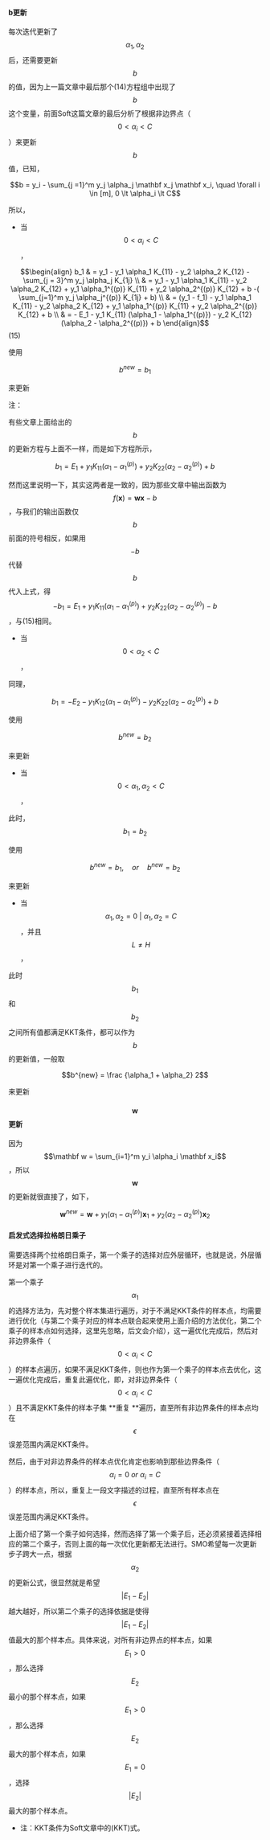 #### b更新

每次迭代更新了$$\alpha_1, \alpha_2$$ 后，还需要更新$$b$$ 的值，因为上一篇文章中最后那个\(14\)方程组中出现了$$b$$ 这个变量，前面Soft这篇文章的最后分析了根据非边界点（$$0 \lt \alpha_i \lt C$$ ）来更新$$b$$ 值，已知，

$$b = y_i - \sum_{j =1}^m y_j \alpha_j \mathbf x_j \mathbf x_i, \quad \forall i \in [m], 0 \lt \alpha_i \lt C$$

所以，

* 当$$0 \lt \alpha_i \lt C$$，

$$\begin{align} b_1 & = y_1 - y_1 \alpha_1 K_{11} - y_2 \alpha_2 K_{12} - \sum_{j = 3}^m y_j \alpha_j K_{1j} \\ & = y_1 - y_1 \alpha_1 K_{11} - y_2 \alpha_2 K_{12} +  y_1 \alpha_1^{(p)} K_{11} + y_2 \alpha_2^{(p)} K_{12} + b -( \sum_{j=1}^m y_j \alpha_j^{(p)} K_{1j} + b) \\ & = (y_1 - f_1) - y_1 \alpha_1 K_{11} - y_2 \alpha_2 K_{12} +  y_1 \alpha_1^{(p)} K_{11} + y_2 \alpha_2^{(p)} K_{12} + b \\ & = - E_1 - y_1 K_{11} (\alpha_1 - \alpha_1^{(p)}) - y_2 K_{12} (\alpha_2 - \alpha_2^{(p)}) + b \end{align}$$        \(15\)

使用

$$b^{new} = b_1$$

来更新

注：

有些文章上面给出的$$b$$ 的更新方程与上面不一样，而是如下方程所示，

$$b_1 = E_1 + y_1 K_{11} (\alpha_1 - \alpha_1^{(p)}) + y_2 K_{22} (\alpha_2 - \alpha_2^{(p)}) + b$$

然而这里说明一下，其实这两者是一致的，因为那些文章中输出函数为$$f(\mathbf x) = \mathbf {wx} - b$$，与我们的输出函数仅$$b$$ 前面的符号相反，如果用$$-b$$ 代替$$b$$ 代入上式，得$$-b_1 = E_1 + y_1 K_{11} (\alpha_1 - \alpha_1^{(p)}) + y_2 K_{22} (\alpha_2 - \alpha_2^{(p)})  - b$$，与\(15\)相同。

* 当$$ 0 \lt \alpha_2 \lt C$$，

同理，

$$b_1 = - E_2 - y_1K_{12}(\alpha_1 - \alpha_1^{(p)}) - y_2 K_{22} (\alpha_2 - \alpha_2^{(p)}) + b$$

使用

$$b^{new} = b_2$$

来更新

* 当$$ 0 \lt \alpha_1, \alpha_2 \lt C$$，

此时，$$b_1 = b_2$$

使用

$$b^{new} = b_1, \quad or \quad b^{new} = b_2$$

来更新

* 当$$\alpha_1 , \alpha_2 = 0 \ | \ \alpha_1, \alpha_2 = C $$，并且$$L \neq H$$，

此时$$b_1$$ 和$$b_2$$ 之间所有值都满足KKT条件，都可以作为$$b$$ 的更新值，一般取

$$b^{new} = \frac {\alpha_1 + \alpha_2} 2$$

来更新

#### $$\mathbf w$$ 更新

因为$$\mathbf w = \sum_{i=1}^m y_i \alpha_i \mathbf x_i$$，所以$$\mathbf w$$ 的更新就很直接了，如下，

$$\mathbf w^{new} = \mathbf w + y_1(\alpha_1 - \alpha_1^{(p)}) \mathbf x_1 + y_2 (\alpha_2 - \alpha_2^{(p)}) \mathbf x_2$$

#### 启发式选择拉格朗日乘子

需要选择两个拉格朗日乘子，第一个乘子的选择对应外层循环，也就是说，外层循环是对第一个乘子进行迭代的。

第一个乘子$$\alpha_1$$ 的选择方法为，先对整个样本集进行遍历，对于不满足KKT条件的样本点，均需要进行优化（与第二个乘子对应的样本点联合起来使用上面介绍的方法优化，第二个乘子的样本点如何选择，这里先忽略，后文会介绍），这一遍优化完成后，然后对非边界条件（$$0 \lt \alpha_i \lt C$$）的样本点遍历，如果不满足KKT条件，则也作为第一个乘子的样本点去优化，这一遍优化完成后，重复此遍优化，即，对非边界条件（$$0 \lt \alpha_i \lt C$$）且不满足KKT条件的样本子集 **重复 **遍历，直至所有非边界条件的样本点均在 $$\epsilon$$ 误差范围内满足KKT条件。

然后，由于对非边界条件的样本点优化肯定也影响到那些边界条件（$$\alpha_i = 0  \ or \ \alpha_i = C$$）的样本点，所以，重复上一段文字描述的过程，直至所有样本点在 $$ \epsilon$$ 误差范围内满足KKT条件。

上面介绍了第一个乘子如何选择，然而选择了第一个乘子后，还必须紧接着选择相应的第二个乘子，否则上面的每一次优化更新都无法进行。SMO希望每一次更新步子跨大一点，根据$$\alpha_2$$ 的更新公式，很显然就是希望$$|E_1 - E_2|$$ 越大越好，所以第二个乘子的选择依据是使得$$|E_1 - E_2|$$ 值最大的那个样本点。具体来说，对所有非边界点的样本点，如果$$E_1 >0$$ ，那么选择$$E_2$$ 最小的那个样本点，如果$$E_1>0$$ ，那么选择$$E_2$$ 最大的那个样本点，如果$$E_1=0$$ ，选择$$|E_2|$$ 最大的那个样本点。

* 注：KKT条件为Soft文章中的\(KKT\)式。



